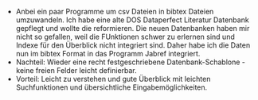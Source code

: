 - Anbei ein paar Programme um csv Dateien in bibtex Dateien umzuwandeln.
Ich habe eine alte DOS Dataperfect Literatur Datenbank gepflegt und wollte die reformieren.
Die neuen Datenbanken haben mir nicht so gefallen, weil die FUnktionen schwer zu erlernen sind und Indexe für den Überblick nicht integriert sind.
Daher habe ich die Daten nun im bibtex Format in das Programm Jabref integriert.
- Nachteil:
Wieder eine recht festgeschriebene Datenbank-Schablone - keine freien Felder leicht definierbar.
- Vorteil:
Leicht zu verstehen und gute Überblick mit leichten Suchfunktionen und übersichtliche Eingabemöglichkeiten.
